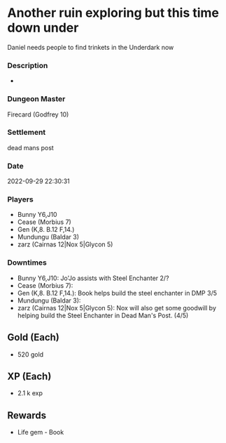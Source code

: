 # Another ruin exploring but this time down under
Daniel needs people to find trinkets in the Underdark now
### Description
-
### Dungeon Master
Firecard (Godfrey 10)
### Settlement
dead mans post
### Date
2022-09-29 22:30:31
### Players
* Bunny Y6,J10
* Cease (Morbius 7)
* Gen (K,8. B.12 F,14.)
* Mundungu (Baldar 3)
* zarz (Cairnas 12|Nox 5|Glycon 5)
### Downtimes
* Bunny Y6,J10: Jo'Jo assists with Steel Enchanter 2/?
* Cease (Morbius 7): 
* Gen (K,8. B.12 F,14.): Book helps build the steel enchanter in DMP 3/5
* Mundungu (Baldar 3): 
* zarz (Cairnas 12|Nox 5|Glycon 5): Nox will also get some goodwill by helping build the Steel Enchanter in Dead Man's Post. (4/5)
## Gold (Each)
* 520 gold
## XP (Each)
* 2.1 k exp
## Rewards
* Life gem - Book